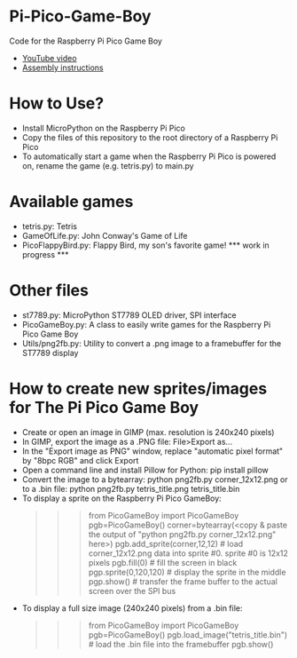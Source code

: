 # Pi-Pico-Game-Boy
Code for the Raspberry Pi Pico Game Boy

* [YouTube video](https://youtu.be/IP3QVGmd_90)
* [Assembly instructions](https://www.youmaketech.com/raspberry-pi-pico-gameboy/)

# How to Use?
- Install MicroPython on the Raspberry Pi Pico
- Copy the files of this repository to the root directory of a Raspberry Pi Pico
- To automatically start a game when the Raspberry Pi Pico is powered on, rename the game (e.g. tetris.py) to main.py

# Available games
- tetris.py: Tetris
- GameOfLife.py: John Conway's Game of Life
- PicoFlappyBird.py: Flappy Bird, my son's favorite game! *** work in progress ***

# Other files
- st7789.py: MicroPython ST7789 OLED driver, SPI interface
- PicoGameBoy.py: A class to easily write games for the Raspberry Pi Pico Game Boy
- Utils/png2fb.py: Utility to convert a .png image to a framebuffer for the ST7789 display

# How to create new sprites/images for The Pi Pico Game Boy
- Create or open an image in GIMP (max. resolution is 240x240 pixels)
- In GIMP, export the image as a .PNG file: File>Export as...
- In the "Export image as PNG" window, replace "automatic pixel format" by "8bpc RGB" and click Export
- Open a command line and install Pillow for Python:
  pip install pillow
- Convert the image to a bytearray:
  python png2fb.py corner_12x12.png
  or to a .bin file:
  python png2fb.py tetris_title.png tetris_title.bin
- To display a sprite on the Raspberry Pi Pico GameBoy:
  >>> from PicoGameBoy import PicoGameBoy
  >>> pgb=PicoGameBoy()
  >>> corner=bytearray(<copy & paste the output of "python png2fb.py corner_12x12.png" here>)
  >>> pgb.add_sprite(corner,12,12) # load corner_12x12.png data into sprite #0. sprite #0 is 12x12 pixels
  >>> pgb.fill(0)                  # fill the screen in black
  >>> pgp.sprite(0,120,120)        # display the sprite in the middle
  >>> pgp.show()                   # transfer the frame buffer to the actual screen over the SPI bus
- To display a full size image (240x240 pixels) from a .bin file:
  >>> from PicoGameBoy import PicoGameBoy
  >>> pgb=PicoGameBoy()
  >>> pgb.load_image("tetris_title.bin") # load the .bin file into the framebuffer
  >>> pgb.show()
